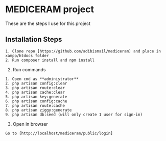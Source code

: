 # MEDICERAM project
These are the steps I use for this project

## Installation Steps
```
1. Clone repo [https://github.com/adibismail/mediceram] and place in xampp/htdocs folder
2. Run composer install and npm install 
```
2. Run commands
```
1. Open cmd as **administrator** 
2. php artisan config:clear
3. php artisan route:clear
4. php artisan cache:clear
5. php artisan key:generate
6. php artisan config:cache
7. php artisan route:cache
8. php artisan ziggy:generate
9. php artisan db:seed (will only create 1 user for sign-in)
```
3. Open in browser
```
Go to [http://localhost/mediceram/public/login]
```